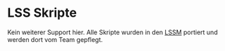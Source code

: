 # LSS Skripte
Kein weiterer Support hier. 
Alle Skripte wurden in den [LSSM](https://github.com/LSS-Manager/lss-manager-v3) portiert und werden dort vom Team gepflegt.
